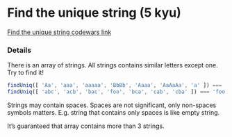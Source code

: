 # Find the unique string (5 kyu)
[Find the unique string codewars link](https://www.codewars.com/kata/585d8c8a28bc7403ea0000c3/)

### Details
There is an array of strings. All strings contains similar letters except one. Try to find it!
```js
findUniq([ 'Aa', 'aaa', 'aaaaa', 'BbBb', 'Aaaa', 'AaAaAa', 'a' ]) === 'BbBb'
findUniq([ 'abc', 'acb', 'bac', 'foo', 'bca', 'cab', 'cba' ]) === 'foo'
```

Strings may contain spaces. Spaces are not significant, only non-spaces symbols matters. E.g. string that contains only spaces is like empty string.

It’s guaranteed that array contains more than 3 strings.